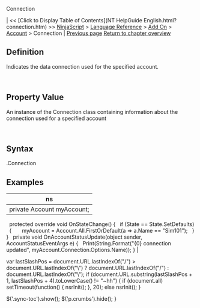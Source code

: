 ﻿










 


Connection







| &lt;&lt; [Click to Display Table of Contents](NT HelpGuide English.html?connection.htm) &gt;&gt;
 [NinjaScript](ninjascript.htm) &gt; [Language Reference](language_reference_wip.htm) &gt; [Add On](add_on.htm) &gt; [Account](account_class.htm) &gt;
Connection | [Previous page](change.htm)
[Return to chapter overview](account_class.htm)










Definition
----------


Indicates the data connection used for the specified account.


 


Property Value
--------------


An instance of the Connection class containing information about the connection used for a specified account


 


Syntax
------


<account>.Connection



Examples
--------




| ns |
| --- |
| private Account myAccount;
 
protected override void OnStateChange()
{
   if (State == State.SetDefaults)
   {
       myAccount = Account.All.FirstOrDefault(a =&gt; a.Name == "Sim101");
   }
}
 
private void OnAccountStatusUpdate(object sender, AccountStatusEventArgs e)
{
   Print(String.Format("{0} connection updated", myAccount.Connection.Options.Name));
} |






 
 var lastSlashPos = document.URL.lastIndexOf("/") &gt; document.URL.lastIndexOf("\\") ? document.URL.lastIndexOf("/") : document.URL.lastIndexOf("\\");
 if (document.URL.substring(lastSlashPos + 1, lastSlashPos + 4).toLowerCase() != "~hh") {
 if (document.all) setTimeout(function() {
 nsrInit();
 }, 20);
 else nsrInit();
 }
 
 
 $('.sync-toc').show();
 $('p.crumbs').hide();
 }
 
 
 



</account>